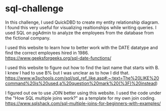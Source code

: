 # sql-challenge

In this challenge, I used QuickDBD to create my entity relationship diagram. I found this very useful for visualizing realtionships while writing queries. I used SQL on pgAdmin to analyze the employees from the database from the fictional company.  

I used this website to learn how to better work with the DATE datatype and find the correct employees hired in 1986.
https://www.geeksforgeeks.org/sql-date-functions/

I used this website to figure out how to find the last name that starts with B. I knew I had to use B% but I was unclear as to how I did that. https://www.w3schools.com/sql/sql_ref_like.asp#:~:text=The%20LIKE%20command%20is%20used,a%20question%20mark%20(%3F)%20instead)

I figured out ow to use JOIN better using this website. I used the code under the "How SQL multiple joins work?" as a template for my own join coding. 
https://www.sqlshack.com/sql-multiple-joins-for-beginners-with-examples/ 
